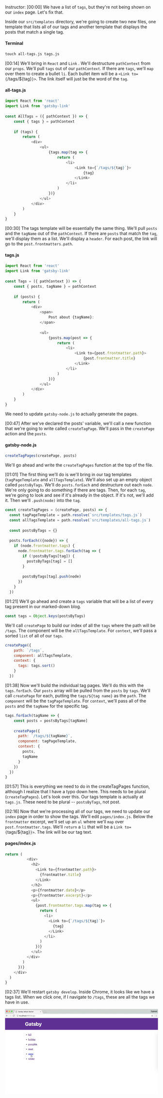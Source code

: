 Instructor: [00:00] We have a list of `tags`, but they're not being shown on our `index` page. Let's fix that. 

Inside our `src/templates` directory, we're going to create two new files, one template that lists all of our tags and another template that displays the posts that match a single tag.

#### Terminal
```html
touch all-tags.js tags.js
```

[00:14] We'll bring in `React` and `Link` . We'll destructure `pathContext` from our `props`. We'll pull `tags` out of our `pathContext`. If there are `tags`, we'll `map` over them to create a bullet `li`. Each bullet item will be a `<Link to={`/tags/${tag}`}>`. The link itself will just be the word of the `tag`.

#### all-tags.js
```js
import React from 'react'
import Link from 'gatsby-link'

const AllTags = ({ pathContext }) => {
    const { tags } = pathContext

    if (tags) {
        return (
            <div>
                <ul>
                    {tags.map(tag => {
                        return (
                            <li>
                                <Link to={`/tags/${tag}`}>
                                    {tag}
                                </Link>
                            </li>
                        )
                    })}
                </ul>
            </div>
        )
    }
}
```

[00:30] The tags template will be essentially the same thing. We'll pull `posts` and the `tagName` out of the `pathContext`. If there are `posts` that match the `tag`, we'll display them as a list. We'll display a `header`. For each post, the link will go to the `post.frontmatters.path`. 

#### tags.js
```js
import React from 'react'
import Link from 'gatsby-link'

const Tags = ({ pathContext }) => {
    const { posts, tagName } = pathContext

    if (posts) {
        return (
            <div>
                <span>
                    Post about {tagName}:
                </span>

                <ul>
                    {posts.map(post => {
                        return (
                            <li>
                                <Link to={post.frontmatter.path}>
                                    {post.frontmatter.title}
                                </Link>
                            </li>
                        )
                    })}
                </ul>
            </div>
        )
    }
}
```

We need to update `gatsby-node.js` to actually generate the pages.

[00:47] After we've declared the posts' variable, we'll call a new function that we're going to write called `createTagPage`. We'll pass in the `createPage` action and the `posts`. 

#### gatsby-node.js
```js
createTagPages(createPage, posts)
```

We'll go ahead and write the `createTagPages` function at the top of the file.

[01:01] The first thing we'll do is we'll bring in our tag templates (`tagPageTemplate` and `allTagsTemplate`). We'll also set up an empty object called `postsByTags`. We'll do `posts.forEach` and destructure out each `node`. We're only going to do something if there are tags. Then, for each `tag`, we're going to look and see if it's already in the object. If it's not, we'll add it. Then we'll `.push(node)` into the `tag`.

```js
const createTagPages = (createPage, posts) => {
  const tagPageTemplate = path.resolve(`src/templates/tags.js`)
  const allTagsTemplate = path.resolve(`src/templates/all-tags.js`)

  const postsByTags = {}

  posts.forEach(({node}) => {
    if (node.frontmatter.tags) {
      node.frontmatter.tags.forEach(tag => {
        if (!postsByTags[tag]) {
          postsByTags[tag] = []
        }

        postsByTags[tag].push(node)
      })
    }
  })
```

[01:21] We'll go ahead and create a `tags` variable that will be a list of every tag present in our marked-down blog. 
```js
const tags = Object.keys(postsByTags)
```

We'll call `createPage` to build our index of all the `tags` where the path will be `/tags`. The component will be the `allTagsTemplate`. For `context`, we'll pass a sorted `list` of all of our `tags`.

```js
createPage({
    path: `/tags`,
    component: allTagsTemplate,
    context: {
      tags: tags.sort()
    }
  })
```

[01:38] Now we'll build the individual tag pages. We'll do this with the `tags.forEach`. Our `posts` array will be pulled from the `posts` by `tags`. We'll call `createPage` for each, putting the `tags/${tag name}` as the `path`. The `component` will be the `tagPageTemplate`. For `context`, we'll pass all of the `posts` and the `tagName` for the specific tag.

```js
tags.forEach(tagName => {
    const posts = postsByTags[tagName]

    createPage({
      path: `/tags/${tagName}`,
      component: tagPageTemplate,
      context: {
        posts,
        tagName
      }
    })
  })
}
```

[01:57] This is everything we need to do in the createTagPages function, although I realize that I have a typo down here. This needs to be plural (`createTagPages`). Let's look over this. Our tags template is actually at `tags.js`. These need to be plural -- `postsByTags`, not post.

[02:16] Now that we're processing all of our tags, we need to update our `index` page in order to show the tags. We'll edit `pages/index.js`. Below the `frontmatter` excerpt, we'll set up an `ul` where we'll `map` over `post.frontmatter.tags`. We'll `return` a `li` that will be a `Link to={`tags/${tag}`}>`. The link will be our tag text.

#### pages/index.js
```js
return (
          <div>
            <h2>
              <Link to={frontmatter.path}>
                {frontmatter.title}
              </Link>
            </h2>
            <p>{frontmatter.date}</p>
            <p>{frontmatter.excerpt}</p>
            <ul>
              {post.frontmatter.tags.map(tag => {
                return (
                  <li>
                    <Link to={`/tags/${tag}`}>
                      {tag}
                    </Link>
                  </li>
                )
              })}
            </ul>
          </div>
        )
      })}
    </div>
  )
}
```

[02:37] We'll restart `gatsby develop`. Inside Chrome, it looks like we have a tags list. When we click one, if I navigate to `/tags`, these are all the tags we have in use.

![Tags In Use](../images/gatsby-add-a-tags-page-and-display-all-tags-in-a-gatsby-js-blog-tags-in-use.png)
